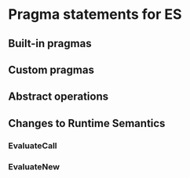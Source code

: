 # Pragma statements for ES

## Built-in pragmas

## Custom pragmas

## Abstract operations

## Changes to Runtime Semantics

### EvaluateCall

### EvaluateNew
